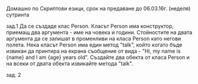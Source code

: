Домашно по Скриптови езици, срок на предаване до 06.03.16г. (неделя) сутринта

зад.1 Да се създаде клас Person. Класът Person има конструктор, приемащ два аргумента - име на човека и години. Стойностите на двата аргумента
да се запишат в променливи на класа Person като негови полета. Нека класът Person има един метод "talk", който когато бъде извикан 
да принтира на екрана съобщение от вида - "Hi, my name is {name} and I am {age} years old". Създайте два обекта от класа Person 
и на всеки от двата обекта извикайте метода "talk".

зад. 2 
